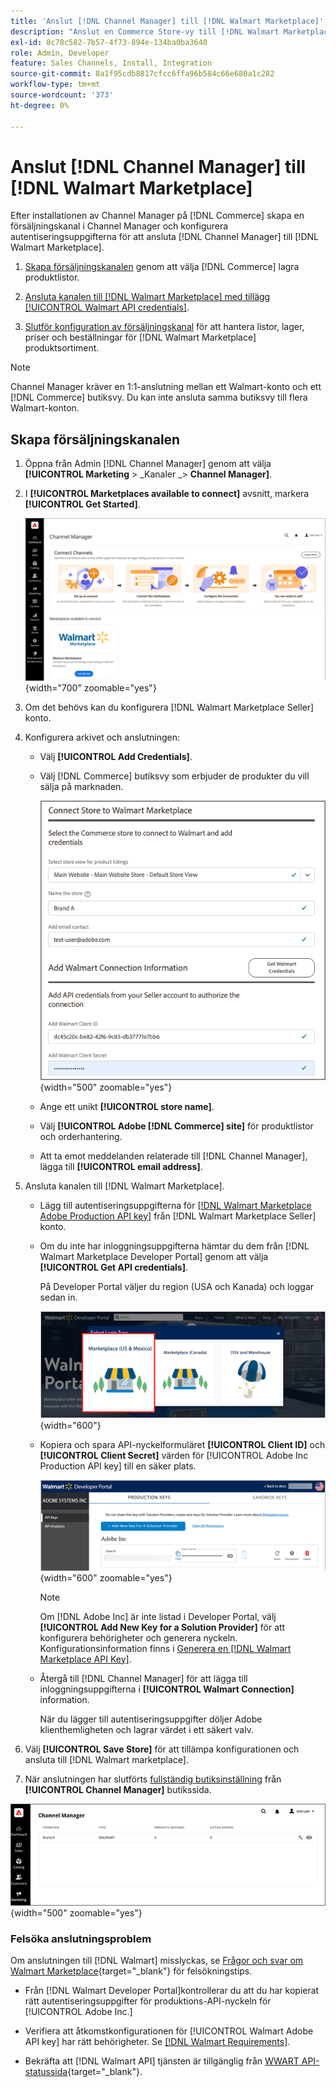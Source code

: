 ```yaml
---
title: 'Anslut [!DNL Channel Manager] till [!DNL Walmart Marketplace]'
description: "Anslut en Commerce Store-vy till [!DNL Walmart Marketplace] för att skapa en försäljningskanal för att hantera Commerce-produktlistor, lager, pris och order för Walmart Marketplace-försäljning."
exl-id: 8c78c582-7b57-4f73-894e-134ba0ba3640
role: Admin, Developer
feature: Sales Channels, Install, Integration
source-git-commit: 8a1f95cdb8817cfcc6ffa96b584c66e680a1c282
workflow-type: tm+mt
source-wordcount: '373'
ht-degree: 0%

---
```


# Anslut [!DNL Channel Manager] till [!DNL Walmart Marketplace]

Efter installationen av Channel Manager på [!DNL Commerce] skapa en försäljningskanal i Channel Manager och konfigurera autentiseringsuppgifterna för att ansluta [!DNL Channel Manager] till [!DNL Walmart Marketplace].

1. [Skapa försäljningskanalen](#create-the-sales-channel) genom att välja [!DNL Commerce] lagra produktlistor.

1. [Ansluta kanalen till [!DNL Walmart Marketplace] med tillägg [!UICONTROL Walmart API credentials]](#connect-the-channel-to-walmart-marketplace).

1. [Slutför konfiguration av försäljningskanal](#complete-sales-channel-store-setup) för att hantera listor, lager, priser och beställningar för [!DNL Walmart Marketplace] produktsortiment.

>[!NOTE]
>
>Channel Manager kräver en 1:1-anslutning mellan ett Walmart-konto och ett [!DNL Commerce] butiksvy. Du kan inte ansluta samma butiksvy till flera Walmart-konton.

## Skapa försäljningskanalen

1. Öppna från Admin [!DNL Channel Manager] genom att välja **[!UICONTROL Marketing** > _Kanaler _> **Channel Manager]**.

1. I **[!UICONTROL Marketplaces available to connect]** avsnitt, markera **[!UICONTROL Get Started]**.

   ![Anslut nytt [!DNL Walmart] lagra till [!DNL Channel Manager]](assets/channel-manager-home.png){width="700" zoomable="yes"}

1. Om det behövs kan du konfigurera [!DNL Walmart Marketplace Seller] konto.

1. Konfigurera arkivet och anslutningen:

   - Välj **[!UICONTROL Add Credentials]**.

   - Välj [!DNL Commerce] butiksvy som erbjuder de produkter du vill sälja på marknaden.

     ![Konfigurera anslutning mellan [!DNL Commerce] och [!DNL Walmart Marketplace] från [!DNL Channel Manager]](assets/configure-commerce-to-marketplace-connection.png){width="500" zoomable="yes"}

   - Ange ett unikt **[!UICONTROL store name]**.

   - Välj **[!UICONTROL Adobe [!DNL Commerce] site]** för produktlistor och orderhantering.

   - Att ta emot meddelanden relaterade till [!DNL Channel Manager], lägga till **[!UICONTROL email address]**.

1. Ansluta kanalen till [!DNL Walmart Marketplace].

   - Lägg till autentiseringsuppgifterna för [[!DNL Walmart Marketplace Adobe Production API key]](walmart-requirements.md#generate-a-walmart-marketplace-production-api-key) från [!DNL Walmart Marketplace Seller] konto.

   - Om du inte har inloggningsuppgifterna hämtar du dem från [!DNL Walmart Marketplace Developer Portal] genom att välja **[!UICONTROL Get API credentials]**.

     På Developer Portal väljer du region (USA och Kanada) och loggar sedan in.

     ![[!DNL Walmart Marketplace] kontoinloggning](assets/walmart-marketplace-login-page.png){width="600"}

   - Kopiera och spara API-nyckelformuläret **[!UICONTROL Client ID]** och **[!UICONTROL Client Secret]** värden för [!UICONTROL Adobe Inc Production API key] till en säker plats.

     ![[!DNL Walmart Marketplace API key] konfigurationssida](assets/walmart-api-key-management-form.png){width="600" zoomable="yes"}

     >[!NOTE]
     >
     >Om [!DNL Adobe Inc] är inte listad i Developer Portal, välj **[!UICONTROL Add New Key for a Solution Provider]** för att konfigurera behörigheter och generera nyckeln. Konfigurationsinformation finns i [Generera en [!DNL Walmart Marketplace API Key]](walmart-requirements.md#generate-a-walmart-marketplace-api-key).

   - Återgå till [!DNL Channel Manager] för att lägga till inloggningsuppgifterna i **[!UICONTROL Walmart Connection]** information.

     När du lägger till autentiseringsuppgifter döljer Adobe klienthemligheten och lagrar värdet i ett säkert valv.

1. Välj **[!UICONTROL Save Store]** för att tillämpa konfigurationen och ansluta till [!DNL Walmart marketplace].

1. När anslutningen har slutförts [fullständig butiksinställning](complete-sales-channel-store-setup.md) från **[!UICONTROL Channel Manager]** butikssida.

![Konfigurera första butik](assets/channel-manager-setup-first-store.png){width="500" zoomable="yes"}

### Felsöka anslutningsproblem

Om anslutningen till [!DNL Walmart] misslyckas, se [Frågor och svar om Walmart Marketplace](https://developer.walmart.com/faq/us/faq-auth/){target="_blank"} för felsökningstips.

- Från [!DNL Walmart Developer Portal]kontrollerar du att du har kopierat rätt autentiseringsuppgifter för produktions-API-nyckeln för [!UICONTROL Adobe Inc.]

- Verifiera att åtkomstkonfigurationen för [!UICONTROL Walmart Adobe API key] har rätt behörigheter. Se [[!DNL Walmart Requirements]](walmart-requirements.md##generate-a-walmart-marketplace-api-key).

- Bekräfta att [!DNL Walmart API] tjänsten är tillgänglig från [WWART API-statussida](https://developer.walmart.com/us/whats-new/new-api-status-information-now-available/){target="_blank"}.
